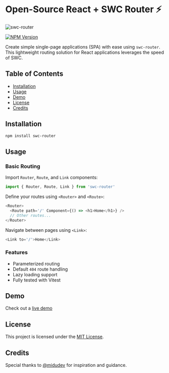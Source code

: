 # Open-Source React + SWC Router ⚡️

![swc-router](https://github.com/emapeire/swc-router/assets/63935846/f0d9e4fa-0687-4a2e-aa02-f1cd620ee5fe)


[![NPM Version](https://img.shields.io/npm/v/swc-router.svg)](https://www.npmjs.com/package/swc-router)

Create simple single-page applications (SPA) with ease using `swc-router`. This lightweight routing solution for React applications leverages the speed of SWC.

## Table of Contents

- [Installation](#installation)
- [Usage](#usage)
- [Demo](#demo)
- [License](#license)
- [Credits](#credits)

## Installation

```bash
npm install swc-router
```

## Usage

### Basic Routing

Import `Router`, `Route`, and `Link` components:

```js
import { Router, Route, Link } from 'swc-router'
```

Define your routes using `<Router>` and `<Route>`:

```js
<Router>
  <Route path='/' Component={() => <h1>Home</h1>} />
  // Other routes...
</Router>
```

Navigate between pages using `<Link>`:

```js
<Link to='/'>Home</Link>
```

### Features

- Parameterized routing
- Default `404` route handling
- Lazy loading support
- Fully tested with Vitest

## Demo

Check out a [live demo](https://swc-router-demo.emapeire.repl.co/)

## License

This project is licensed under the [MIT License](/LICENSE).

## Credits

Special thanks to [@midudev](https://github.com/midudev) for inspiration and guidance.
